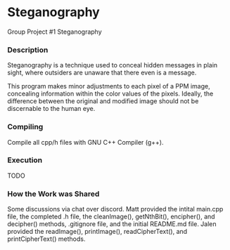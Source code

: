# Steganography
Group Project #1 Steganography

### Description

Steganography is a technique used to conceal hidden messages in plain sight, where outsiders are unaware that there even is a message.

This program makes minor adjustments to each pixel of a PPM image, concealing information within the color values of the pixels.  Ideally, the difference between the original and modified image should not be discernable to the human eye.

### Compiling

Compile all cpp/h files with GNU C++ Compiler (g++).

### Execution

TODO

### How the Work was Shared

Some discussions via chat over discord. Matt provided the intital main.cpp file, the completed .h file, the cleanImage(), getNthBit(), encipher(), and decipher() methods, .gitignore file, and the initial README.md file. Jalen provided the readImage(), printImage(), readCipherText(), and printCipherText() methods.